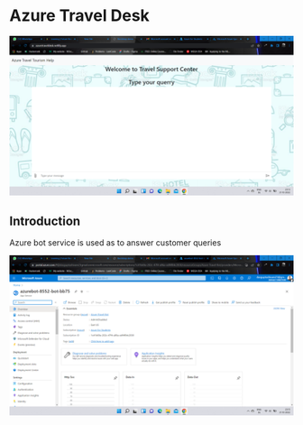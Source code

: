 # Azure Travel Desk

![alt text](https://github.com/sudhanshutech/Future-Ready-Talent/blob/main/images/Screenshot%20(263).png)

## Introduction

Azure bot service is used as to answer customer queries

![alt text](https://github.com/sudhanshutech/Future-Ready-Talent/blob/main/images/Screenshot%20(264).png)
